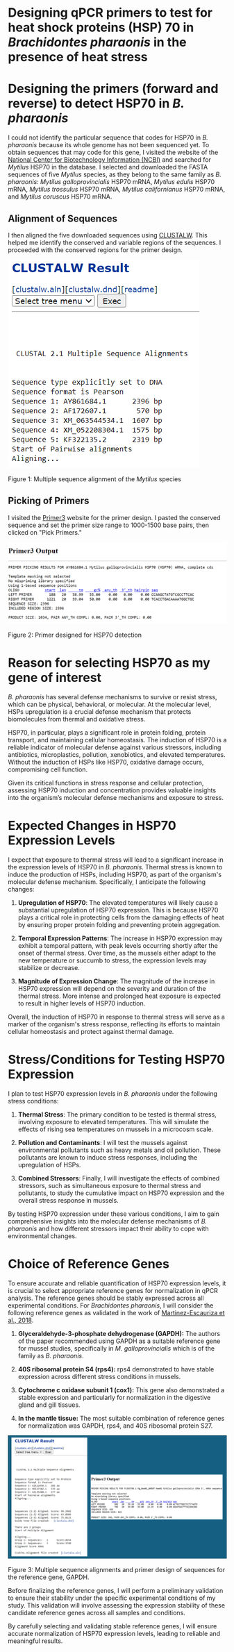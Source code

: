 # **Designing qPCR primers to test for heat shock proteins (HSP) 70 in *Brachidontes pharaonis* in the presence of heat stress**

# **Designing the primers (forward and reverse) to detect HSP70 in *B. pharaonis***



I could not identify the particular sequence that codes for HSP70 in *B. pharaonis* because its whole genome has not been sequenced yet. To obtain sequences that may code for this gene, I visited the website of the [National Center for Biotechnology Information (NCBI)](https://www.ncbi.nlm.nih.gov/) and searched for *Mytilus* HSP70 in the database. I selected and downloaded the FASTA sequences of five *Mytilus* species, as they belong to the same family as *B. pharaonis*: *Mytilus galloprovincialis* HSP70 mRNA, *Mytilus edulis* HSP70 mRNA, *Mytilus trossulus* HSP70 mRNA, *Mytilus californianus* HSP70 mRNA, and *Mytilus coruscus* HSP70 mRNA.



## **Alignment of Sequences**

I then aligned the five downloaded sequences using  [CLUSTALW](https://www.genome.jp/tools-bin/clustalw). This helped me identify the conserved and variable regions of the sequences. I proceeded with the conserved regions for the primer design.


![alt text](Alignment_Mytilus.png)  

Figure 1: Multiple sequence alignment of the *Mytilus* species

## **Picking of Primers**

I visited the [Primer3](https://primer3.ut.ee/) website for the primer design. I pasted the conserved sequence and set the primer size range to 1000-1500 base pairs, then clicked on "Pick Primers."

![alt text](Primer_hsp70.png)

Figure 2: Primer designed for HSP70 detection

# **Reason for selecting HSP70 as my gene of interest**

*B. pharaonis* has several defense mechanisms to survive or resist stress, which can be physical, behavioral, or molecular. At the molecular level, HSPs upregulation is a crucial defense mechanism that protects biomolecules from thermal and oxidative stress.

HSP70, in particular, plays a significant role in protein folding, protein transport, and maintaining cellular homeostasis. The induction of HSP70 is a reliable indicator of molecular defense against various stressors, including antibiotics, microplastics, pollution, xenobiotics, and elevated temperatures. Without the induction of HSPs like HSP70, oxidative damage occurs, compromising cell function.

Given its critical functions in stress response and cellular protection, assessing HSP70 induction and concentration provides valuable insights into the organism’s molecular defense mechanisms and exposure to stress.



# **Expected Changes in HSP70 Expression Levels**

I expect that exposure to thermal stress will lead to a significant increase in the expression levels of HSP70 in *B. pharaonis*. Thermal stress is known to induce the production of HSPs, including HSP70, as part of the organism's molecular defense mechanism. Specifically, I anticipate the following changes:

1. **Upregulation of HSP70**: The elevated temperatures will likely cause a substantial upregulation of HSP70 expression. This is because HSP70 plays a critical role in protecting cells from the damaging effects of heat by ensuring proper protein folding and preventing protein aggregation.

2. **Temporal Expression Patterns**: The increase in HSP70 expression may exhibit a temporal pattern, with peak levels occurring shortly after the onset of thermal stress. Over time, as the mussels either adapt to the new temperature or succumb to stress, the expression levels may stabilize or decrease.

3. **Magnitude of Expression Change**: The magnitude of the increase in HSP70 expression will depend on the severity and duration of the thermal stress. More intense and prolonged heat exposure is expected to result in higher levels of HSP70 induction.

Overall, the induction of HSP70 in response to thermal stress will serve as a marker of the organism's stress response, reflecting its efforts to maintain cellular homeostasis and protect against thermal damage.



# **Stress/Conditions for Testing HSP70 Expression**

I plan to test HSP70 expression levels in *B. pharaonis* under the following stress conditions:

1. **Thermal Stress**: The primary condition to be tested is thermal stress, involving exposure to elevated temperatures. This will simulate the effects of rising sea temperatures on mussels in a microcosm scale.

2. **Pollution and Contaminants**: I will test the mussels against environmental pollutants such as heavy metals and oil pollution. These pollutants are known to induce stress responses, including the upregulation of HSPs.

5. **Combined Stressors**: Finally, I will investigate the effects of combined stressors, such as simultaneous exposure to thermal stress and pollutants, to study the cumulative impact on HSP70 expression and the overall stress response in mussels.

By testing HSP70 expression under these various conditions, I aim to gain comprehensive insights into the molecular defense mechanisms of *B. pharaonis* and how different stressors impact their ability to cope with environmental changes.

# **Choice of Reference Genes**

To ensure accurate and reliable quantification of HSP70 expression levels, it is crucial to select appropriate reference genes for normalization in qPCR analysis. The reference genes should be stably expressed across all experimental conditions. For *Brachidontes pharaonis*, I will consider the following reference genes as validated in the work of [Martinez-Escauriza et al., 2018](https://sci-hub.se/10.2983/035.037.0108).

1. **Glyceraldehyde-3-phosphate dehydrogenase (GAPDH):** The authors of the paper recommended using GAPDH as a suitable reference gene for mussel studies, specifically in *M. galloprovincialis* which is of the family as *B. pharaonis*.

2. **40S ribosomal protein S4 (rps4):** rps4 demonstrated to have stable expression across different stress conditions in mussels.

3. **Cytochrome c oxidase subunit 1 (cox1):** This gene also demonstrated a stable expression and particularly for normalization in the digestive gland and gill tissues.

4. **In the mantle tissue:** The most suitable combination of reference genes for normalization was GAPDH, rps4, and 40S ribosomal protein S27.

![alt text](<MSA and primer design_GAPDH.png>)

Figure 3: Multiple sequence alignments and primer design of sequences for the reference gene, GAPDH. 

Before finalizing the reference genes, I will perform a preliminary validation to ensure their stability under the specific experimental conditions of my study. This validation will involve assessing the expression stability of these candidate reference genes across all samples and conditions.

By carefully selecting and validating stable reference genes, I will ensure accurate normalization of HSP70 expression levels, leading to reliable and meaningful results.


